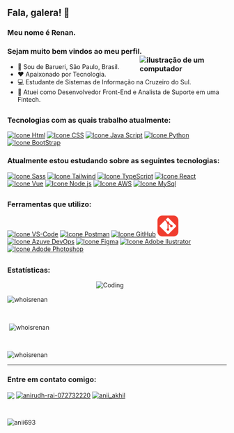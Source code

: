<link rel="stylesheet" href="https://cdn.jsdelivr.net/gh/devicons/devicon@v2.15.1/devicon.min.css">

## Fala, galera! 🤟 
### Meu nome é Renan. 
### Sejam muito bem vindos ao meu perfil. <img src="https://raw.githubusercontent.com/MicaelliMedeiros/micaellimedeiros/master/image/computer-illustration.png" alt="ilustração de um computador" min-width="200px" max-width="200px" width="200px" align="right">

- 📌  Sou de Barueri, São Paulo, Brasil.
- ❤️ Apaixonado por Tecnologia.
- 💻 Estudante de Sistemas de Informação na Cruzeiro do Sul.
- 🏦 Atuei como Desenvolvedor Front-End e Analista de Suporte em uma Fintech.


##

### Tecnologias com as quais trabalho atualmente: 
[<img height="48px" width="48px" alt="Icone Html" src="https://skillicons.dev/icons?i=html"/>](https://developer.mozilla.org/pt-BR/docs/Web/HTML)
[<img height="48px" width="48px" alt="Icone CSS" src="https://skillicons.dev/icons?i=css"/>](https://developer.mozilla.org/pt-BR/docs/Web/CSS)
[<img height="48px" width="48px" alt="Icone Java Script" src="https://skillicons.dev/icons?i=js"/>](https://developer.mozilla.org/pt-BR/docs/Web/JavaScript)
[<img height="48px" width="48px" alt="Icone Python" src="https://skillicons.dev/icons?i=python"/>](https://developer.mozilla.org/pt-BR/docs/Web/Python)
[<img height="48px" width="48px" alt="Icone BootStrap" src="https://skillicons.dev/icons?i=bootstrap"/>](https://developer.mozilla.org/pt-BR/docs/Web/Bootstrap)


### Atualmente estou estudando sobre as seguintes tecnologias:
[<img height="48px" width="48px" alt="Icone Sass" src="https://skillicons.dev/icons?i=sass"/>](https://sass-lang.com)
[<img height="48px" width="48px" alt="Icone Tailwind" src="https://skillicons.dev/icons?i=tailwind"/>](https://tailwindcss.com/)
[<img height="48px" width="48px" alt="Icone TypeScript" src="https://skillicons.dev/icons?i=ts"/>](https://www.typescriptlang.org/pt/)
[<img height="48px" width="48px" alt="Icone React" src="https://skillicons.dev/icons?i=react"/>](https://pt-br.react.dev)
[<img height="48px" width="48px" alt="Icone Vue" src="https://skillicons.dev/icons?i=vuejs"/>](https://vuejs.org/)
[<img height="48px" width="48px" alt="Icone Node.js" src="https://skillicons.dev/icons?i=nodejs"/>](https://nodejs.org)
[<img height="48px" width="48px" alt="Icone AWS" src="https://skillicons.dev/icons?i=aws"/>](https://nodejs.org)
[<img height="48px" width="48px" alt="Icone MySql" src="https://skillicons.dev/icons?i=mysql"/>](https://aws.amazon.com/pt/)


##

### Ferramentas que utilizo:
[<img height="48px" width="48px" alt="Icone VS-Code" src="https://skillicons.dev/icons?i=vscode"/>](https://code.visualstudio.com)
[<img height="48px" width="48px" alt="Icone Postman" src="https://i.postimg.cc/QNyBTNVk/postman.png"/>](https://www.postman.com)
[<img height="48px" width="48px" alt="Icone GitHub" src="https://skillicons.dev/icons?i=github"/>](https://github.com/)
[<img height="48px" width="48px" alt="Icone Git" src="https://raw.githubusercontent.com/tandpfun/skill-icons/main/icons/Git.svg"/>](https://git-scm.com)
[<img height="48px" width="48px" alt="Icone Azuve DevOps" src="https://skillicons.dev/icons?i=azure"/>](https://azure.microsoft.com/pt-br/products/devops/)
[<img height="48px" width="48px" alt="Icone Figma" src="https://skillicons.dev/icons?i=figma"/>](https://www.figma.com)
[<img height="48px" width="48px" alt="Icone Adobe Ilustrator" src="https://skillicons.dev/icons?i=ai"/>](https://www.adobe.com/br/products/illustrator.html)
[<img height="48px" width="48px" alt="Icone Adode Photoshop" src="https://skillicons.dev/icons?i=ps"/>](https://www.adobe.com/br/products/photoshop.html)



##

<h3>Estatísticas:</h3>
<img align="right" alt="Coding" width="300" src="https://cdn.dribbble.com/users/1277312/screenshots/14733298/media/39b1045e593737587dd60e42c8422d1f.gif" >
<br>

<p><img align="center"
    src="https://github-readme-stats.vercel.app/api/top-langs?username=whoisrenan&show_icons=true&locale=en&bg_color=0d1117&text_color=ffffff&layout=compact"
    alt="whoisrenan" 
    bg_color=#808080/></p>

<br>

<p>&nbsp;<img align="center" src="https://github-readme-stats.vercel.app/api?username=whoisrenan&show_icons=true&locale=en&bg_color=0d1117&text_color=ffffff&repo=convoychat"
    alt="whoisrenan" /></p>

<br>

<p><img align="center" src="https://github-readme-streak-stats.herokuapp.com/?user=whoisrenan&theme=dark&background=0d1117&date_format=M%20j%5B%2C%20Y%5D" alt="whoisrenan" /></p>
      
<hr width="100%" >

<h3 align="left">Entre em contato comigo:</h3>
<p align="left">
<a target="_blank" href="mailto:renanlemos1612@gmail.com"><img src="https://img.shields.io/badge/-Gmail-D14836?style=for-the-badge&logo=Gmail&logoColor=white" align="center"></img></a>
<a href="https://www.linkedin.com/in/renanleemos/" target="blank"><img align="center" src="https://raw.githubusercontent.com/rahuldkjain/github-profile-readme-generator/master/src/images/icons/Social/linked-in-alt.svg" alt="anirudh-rai-072732220" height="30" width="40" /></a>
<a href="https://www.instagram.com/whoisrenann/" target="blank"><img align="center" src="https://raw.githubusercontent.com/rahuldkjain/github-profile-readme-generator/master/src/images/icons/Social/instagram.svg" alt="anii_akhil" height="30" width="40" /></a>
</p>
<br>
<p align="left"> <img src="https://komarev.com/ghpvc/?username=whoisrenan&label=Profile%20views&color=0e75b6&style=flat" alt="anii693" /> </p>
